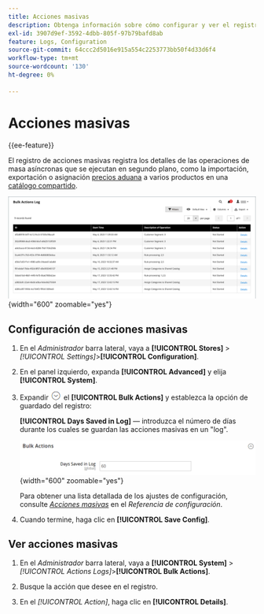 ```yaml
---
title: Acciones masivas
description: Obtenga información sobre cómo configurar y ver el registro de acciones masivas.
exl-id: 3907d9ef-3592-4dbb-805f-97b79bafd8ab
feature: Logs, Configuration
source-git-commit: 64ccc2d5016e915a554c2253773bb50f4d33d6f4
workflow-type: tm+mt
source-wordcount: '130'
ht-degree: 0%

---
```


# Acciones masivas

{{ee-feature}}

El registro de acciones masivas registra los detalles de las operaciones de masa asíncronas que se ejecutan en segundo plano, como la importación, exportación o asignación [precios aduana](../b2b/catalog-shared-manage.md#update-custom-pricing) a varios productos en una [catálogo compartido](../b2b/catalog-shared.md).

![Registro de acciones masivas](./assets/bulk-actions-log.png){width="600" zoomable="yes"}

## Configuración de acciones masivas

1. En el _Administrador_ barra lateral, vaya a **[!UICONTROL Stores]** > _[!UICONTROL Settings]_>**[!UICONTROL Configuration]**.

1. En el panel izquierdo, expanda **[!UICONTROL Advanced]** y elija **[!UICONTROL System]**.

1. Expandir ![Selector de expansión](../assets/icon-display-expand.png) el **[!UICONTROL Bulk Actions]** y establezca la opción de guardado del registro:

   **[!UICONTROL Days Saved in Log]** — introduzca el número de días durante los cuales se guardan las acciones masivas en un &quot;log&quot;.

   ![Configuración avanzada: acciones masivas](../configuration-reference/advanced/assets/system-bulk-actions.png){width="600" zoomable="yes"}

   Para obtener una lista detallada de los ajustes de configuración, consulte [_Acciones masivas_](../configuration-reference/advanced/system.md) en el _Referencia de configuración_.

1. Cuando termine, haga clic en **[!UICONTROL Save Config]**.

## Ver acciones masivas

1. En el _Administrador_ barra lateral, vaya a **[!UICONTROL System]** > _[!UICONTROL Actions Logs]_>**[!UICONTROL Bulk Actions]**.

1. Busque la acción que desee en el registro.

1. En el _[!UICONTROL Action]_, haga clic en **[!UICONTROL Details]**.
